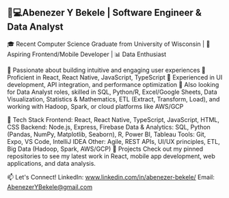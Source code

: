 

## 👋💻Abenezer Y Bekele | Software Engineer & Data Analyst
🎓 Recent Computer Science Graduate from University of Wisconsin | 🚀 Aspiring Frontend/Mobile Developer  | 📊 Data Enthusiast

🔹 Passionate about building intuitive and engaging user experiences
🔹 Proficient in React, React Native, JavaScript, TypeScript
🔹 Experienced in UI development, API integration, and performance optimization
🔹 Also looking for Data Analyst roles, skilled in SQL, Python/R, Excel/Google Sheets, Data Visualization, Statistics & Mathematics, ETL (Extract, Transform, Load), and working with Hadoop, Spark, or cloud platforms like AWS/GCP

🔧 Tech Stack
Frontend: React, React Native, TypeScript, JavaScript, HTML, CSS
Backend: Node.js, Express, Firebase
Data & Analytics: SQL, Python (Pandas, NumPy, Matplotlib, Seaborn), R, Power BI, Tableau
Tools: Git, Expo, VS Code, IntelliJ IDEA
Other: Agile, REST APIs, UI/UX principles, ETL, Big Data (Hadoop, Spark, AWS/GCP)
📌 Projects
Check out my pinned repositories to see my latest work in React, mobile app development, web applications, and data analysis.

📫 Let's Connect!
LinkedIn: www.linkedin.com/in/abenezer-bekele/
Email: AbenezerYBekele@gmail.com
<!--
**AbenezerYBekele/AbenezerYBekele** is a ✨ _special_ ✨ repository because its `README.md` (this file) appears on your GitHub profile.

Here are some ideas to get you started:

- 🔭 I’m currently working on ...
- 🌱 I’m currently learning ...
- 👯 I’m looking to collaborate on ...
- 🤔 I’m looking for help with ...
- 💬 Ask me about ...
- 📫 How to reach me: ...
- 😄 Pronouns: ...
- ⚡ Fun fact: ...
-->
